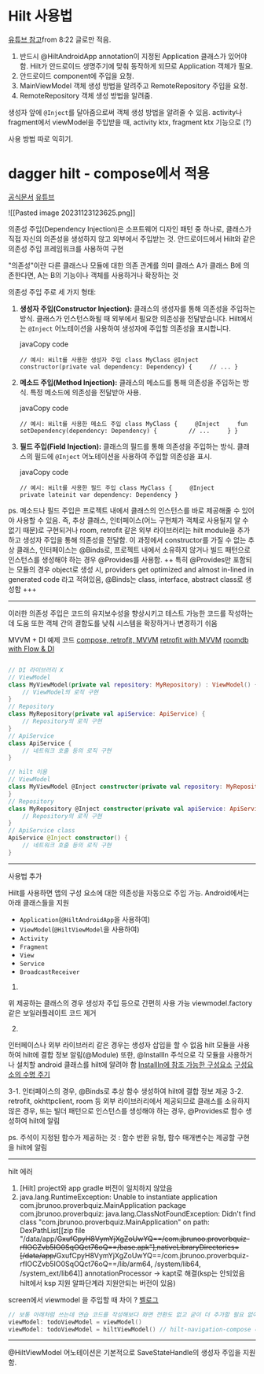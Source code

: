 # Hilt 사용법

[유튜브 참고](https://www.youtube.com/watch?v=wZn-zpwvxCU)from 8:22 글로만 적음.
1. 반드시 @HiltAndroidApp annotation이 지정된 Application 클래스가 있어야 함.
	Hilt가 안드로이드 생명주기에 맞춰 동작하게 되므로 Application 객체가 필요.
2. 안드로이드 component에 주입을 요청.
3. MainViewModel 객체 생성 방법을 알려주고 RemoteRepository 주입을 요청.
4. RemoteRepository 객체 생성 방법을 알려줌.

생성자 앞에 `@Inject`를 달아줌으로써 객체 생성 방법을 알려줄 수 있음.
activity나 fragment에서 viewModel을 주입받을 때, activity ktx, fragment ktx 기능으로 (?)

사용 방법 따로 익히기.

# dagger hilt - compose에서 적용
[공식문서](https://developer.android.com/training/dependency-injection/hilt-android?hl=ko#kotlin)
[유튜브](https://www.youtube.com/watch?v=bbMsuI2p1DQ)

![[Pasted image 20231123123625.png]]

  
의존성 주입(Dependency Injection)은 소프트웨어 디자인 패턴 중 하나로, 클래스가 직접 자신의 의존성을 생성하지 않고 외부에서 주입받는 것. 안드로이드에서 Hilt와 같은 의존성 주입 프레임워크를 사용하여 구현

"의존성"이란 다른 클래스나 모듈에 대한 의존 관계를 의미
클래스 A가 클래스 B에 의존한다면, A는 B의 기능이나 객체를 사용하거나 확장하는 것

의존성 주입 주로 세 가지 형태:

1. **생성자 주입(Constructor Injection):** 클래스의 생성자를 통해 의존성을 주입하는 방식. 클래스가 인스턴스화될 때 외부에서 필요한 의존성을 전달받습니다. Hilt에서는 `@Inject` 어노테이션을 사용하여 생성자에 주입할 의존성을 표시합니다.
    
    javaCopy code
    
    `// 예시: Hilt를 사용한 생성자 주입 class MyClass @Inject constructor(private val dependency: Dependency) {     // ... }`
    
2. **메소드 주입(Method Injection):** 클래스의 메소드를 통해 의존성을 주입하는 방식. 특정 메소드에 의존성을 전달받아 사용.
    
    javaCopy code
    
    `// 예시: Hilt를 사용한 메소드 주입 class MyClass {     @Inject     fun setDependency(dependency: Dependency) {         // ...     } }`
    
3. **필드 주입(Field Injection):** 클래스의 필드를 통해 의존성을 주입하는 방식. 클래스의 필드에 `@Inject` 어노테이션을 사용하여 주입할 의존성을 표시.
    
    javaCopy code
    
    `// 예시: Hilt를 사용한 필드 주입 class MyClass {     @Inject     private lateinit var dependency: Dependency }`


ps. 메소드나 필드 주입은 프로젝트 내에서 클래스의 인스턴스를 바로 제공해줄 수 있어야 사용할 수 있음.
즉, 추상 클래스, 인터페이스(어느 구현체가 객체로 사용될지 알 수 없기 때문)로 구현되거나 room, retrofit 같은 외부 라이브러리는 hilt module을 추가하고 생성자 주입을 통해 의존성을 전달함. 이 과정에서 constructor를 가질 수 없는 추상 클래스, 인터페이스는 @Binds로, 프로젝트 내에서 소유하지 않거나 빌드 패턴으로 인스턴스를 생성해야 하는 경우 @Provides를 사용함.
++ 특히 @Provides만 포함되는 모듈의 경우 object로 생성 시, providers get optimized and almost in-lined in generated code 라고 적혀있음, @Binds는 class, interface, abstract class로 생성함
+++ 

- - -
이러한 의존성 주입은 코드의 유지보수성을 향상시키고 테스트 가능한 코드를 작성하는데 도움
또한 객체 간의 결합도를 낮춰 시스템을 확장하거나 변경하기 쉬움


MVVM  + DI 예제 코드
[compose, retrofit, MVVM](https://medium.com/@jecky999/building-an-android-app-with-jetpack-compose-retrofit-and-mvvm-architecture-12a5e03eb03a)
[retrofit with MVVM](https://saurabhjadhavblogs.com/retrofit-with-mvvm-in-jetpack-compose) 
[roomdb with Flow & DI](https://saurabhjadhavblogs.com/compose-mvvm-roomdb-with-flow-and-di)


```kotlin

// DI 라이브러리 X
// ViewModel 
class MyViewModel(private val repository: MyRepository) : ViewModel() { 
	// ViewModel의 로직 구현 
} 
// Repository 
class MyRepository(private val apiService: ApiService) { 
	// Repository의 로직 구현 
} 
// ApiService 
class ApiService { 
	// 네트워크 호출 등의 로직 구현 
}

// hilt 이용
// ViewModel 
class MyViewModel @Inject constructor(private val repository: MyRepository) : ViewModel() { // ViewModel의 로직 구현 
} 
// Repository 
class MyRepository @Inject constructor(private val apiService: ApiService) { 
	// Repository의 로직 구현 
} 
// ApiService class 
ApiService @Inject constructor() { 
	// 네트워크 호출 등의 로직 구현 
}
```


- - -
사용법 추가

Hilt를 사용하면 앱의 구성 요소에 대한 의존성을 자동으로 주입 가능.
Android에서는 아래 클래스들을 지원
- `Application`(`@HiltAndroidApp`을 사용하여)
- `ViewModel`(`@HiltViewModel`을 사용하여)
- `Activity`
- `Fragment`
- `View`
- `Service`
- `BroadcastReceiver`

1.
위 제공하는 클래스의 경우 생성자 주입 등으로 간편히 사용 가능
	viewmodel.factory 같은 보일러플레이트 코드 제거

2.
인터페이스나 외부 라이브러리 같은 경우는 생성자 삽입을 할 수 없음
hilt 모듈을 사용하여 hilt에 결합 정보 알림(@Module)
또한, @InstallIn 주석으로 각 모듈을 사용하거나 설치할 android 클래스를 hilt에 알려야 함
[InstallIn에 참조 가능한 구성요소](https://developer.android.com/training/dependency-injection/hilt-android?hl=ko#generated-components) [구성요소의 수명 주기](https://developer.android.com/training/dependency-injection/hilt-android?hl=ko#component-lifetimes)

3-1.
인터페이스의 경우, @Binds로 추상 함수 생성하여 hilt에 결합 정보 제공
3-2.
retrofit, okhttpclient, room 등 외부 라이브러리에서 제공되므로 클래스를 소유하지 않은 경우,
또는 빌더 패턴으로 인스턴스를 생성해야 하는 경우,
@Provides로 함수 생성하여 hilt에 알림

ps. 주석이 지정된 함수가 제공하는 것 : 함수 반환 유형, 함수 매개변수는 제공할 구현을 hilt에 알림


- - -
hilt 에러
1. \[Hilt]
	project와 app gradle 버전이 일치하지 않았음
2. java.lang.RuntimeException: Unable to instantiate application com.jbrunoo.proverbquiz.MainApplication package com.jbrunoo.proverbquiz: java.lang.ClassNotFoundException: Didn't find class "com.jbrunoo.proverbquiz.MainApplication" on path: DexPathList[[zip file "/data/app/~~GxufCpyH8VymYjXgZoUwYQ==/com.jbrunoo.proverbquiz-rfIOCZvb5IO0SqOQct76oQ==/base.apk"],nativeLibraryDirectories=[/data/app/~~GxufCpyH8VymYjXgZoUwYQ==/com.jbrunoo.proverbquiz-rfIOCZvb5IO0SqOQct76oQ==/lib/arm64, /system/lib64, /system_ext/lib64]]
	annotationProcessor -> kapt로 해결(ksp는 안되었음 hilt에서 ksp 지원 알파단계라 지원안되는 버전이 있음)


screen에서 viewmodel 을 주입할 때 차이 ? [벨로그](https://velog.io/@wlsrhkd4023/Compose-hiltViewModel%EA%B3%BC-viewModel-%EC%B0%A8%EC%9D%B4)
```kotlin
// 보통 아래처럼 쓰는데 연습 코드를 작성해보다 화면 전환도 없고 굳이 더 추가할 필요 없어보여서 위로 구현하고 든 궁금증
viewModel: todoViewModel = viewModel()
viewModel: todoViewModel = hiltViewModel() // hilt-navigation-compose 디펜던시 추가


```


- - -
@HiltViewModel 어노테이션은 기본적으로 SaveStateHandle의 생성자 주입을 지원함.